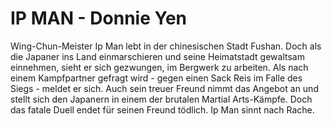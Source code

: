 # IP MAN - Donnie Yen

Wing-Chun-Meister Ip Man lebt in der chinesischen Stadt Fushan. Doch als die Japaner ins Land einmarschieren und seine Heimatstadt gewaltsam einnehmen, sieht er sich gezwungen, im Bergwerk zu arbeiten. Als nach einem Kampfpartner gefragt wird - gegen einen Sack Reis im Falle des Siegs - meldet er sich. Auch sein treuer Freund nimmt das Angebot an und stellt sich den Japanern in einem der brutalen Martial Arts-Kämpfe. Doch das fatale Duell endet für seinen Freund tödlich. Ip Man sinnt nach Rache.
